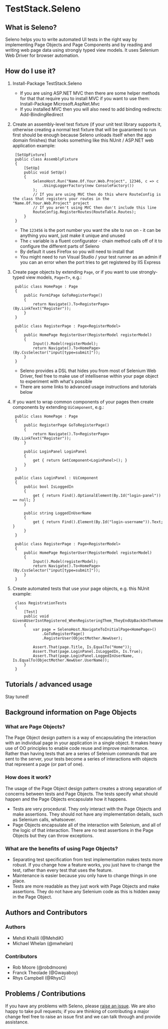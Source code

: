 # TestStack.Seleno

## What is Seleno?
Seleno helps you to write automated UI tests in the right way by implementing Page Objects and Page Components and by reading and writing web page data using strongly typed view models. It uses Selenium Web Driver for browser automation.

## How do I use it?

1. Install-Package TestStack.Seleno
	* If you are using ASP.NET MVC then there are some helper methods for that that require you to install MVC if you want to use them: Install-Package Microsoft.AspNet.Mvc
	* If you installed MVC then you will also need to add binding redirects: Add-BindingRedirect

2. Create an assembly-level test fixture (if your unit test library supports it, otherwise creating a normal test fixture that will be guaranteed to run first should be enough because Seleno unloads itself when the app domain finishes) that looks something like this NUnit / ASP.NET web application example:

        [SetUpFixture]
        public class AssemblyFixture
        {
            [SetUp]
            public void SetUp()
            {
                SelenoHost.Run("Name.Of.Your.Web.Project", 12346, c => c
                    .UsingLoggerFactory(new ConsoleFactory())
                );
                // If you are using MVC then do this where RouteConfig is the class that registers your routes in the "Name.Of.Your.Web.Project" project
                // If you aren't using MVC then don't include this line
                RouteConfig.RegisterRoutes(RouteTable.Routes);
            }
        }
	* The `123456` is the port number you want the site to run on - it can be anything you want, just make it unique and unused
	* The `c` variable is a fluent configurator - chain method calls off of it to configure the different parts of Seleno
	* By default it uses Firefox so you will need to install that
	* You might need to run Visual Studio / your test runner as an admin if you can an error when the port tries to get registered by IIS Express

3. Create page objects by extending `Page`, or if you want to use strongly-typed view models, `Page<T>`, e.g.:

        public class HomePage : Page
        {
            public Form1Page GoToRegisterPage()
            {
                return Navigate().To<RegisterPage>(By.LinkText("Register"));
            }
        }
        
        public class RegisterPage : Page<RegisterModel>
        {
            public HomePage RegisterUser(RegisterModel registerModel)
            {
                Input().Model(registerModel);
                return Navigate().To<HomePage>(By.CssSelector("input[type=submit]"));
            }
        }
	* Seleno provides a DSL that hides you from most of Selenium Web Driver, feel free to make use of intellisense within your page object to experiment with what's possible
	* There are some links to advanced usage instructions and tutorials below

4. If you want to wrap common components of your pages then create components by extending `UiComponent`, e.g.:

        public class HomePage : Page
        {
            public RegisterPage GoToRegisterPage()
            {
                return Navigate().To<RegisterPage>(By.LinkText("Register"));
            }
    
            public LoginPanel LoginPanel
            {
                get { return GetComponent<LoginPanel>(); }
            }
        }
        
        public class LoginPanel : UiComponent
        {
            public bool IsLoggedIn
            {
                get { return Find().OptionalElement(By.Id("login-panel")) == null; }
            }
    
            public string LoggedInUserName
            {
                get { return Find().Element(By.Id("login-username")).Text; }
            }
        }
        
        public class RegisterPage : Page<RegisterModel>
        {
            public HomePage RegisterUser(RegisterModel registerModel)
            {
                Input().Model(registerModel);
                return Navigate().To<HomePage>(By.CssSelector("input[type=submit]"));
            }
        }

5. Create automated tests that use your page objects, e.g. this NUnit example:

        class RegistrationTests
        {
            [Test]
            public void GivenAUserIsntRegistered_WhenRegisteringThem_TheyEndUpBackOnTheHomepageAndLoggedIn()
            {
                var page = SelenoHost.NavigateToInitialPage<HomePage>()
                    .GoToRegisterPage()
                    .RegisterUser(ObjectMother.NewUser);
    
                Assert.That(page.Title, Is.EqualTo("Home"));
                Assert.That(page.LoginPanel.IsLoggedIn, Is.True);
                Assert.That(page.LoginPanel.LoggedInUserName, Is.EqualTo(ObjectMother.NewUser.UserName));
            }
        }

## Tutorials / advanced usage
Stay tuned!

## Background information on Page Objects

### What are Page Objects?
The Page Object design pattern is a way of encapsulating the interaction with an individual page in your application in a single object. It makes heavy use of OO principles to enable code reuse and improve maintenance. Rather than having tests that are a series of Selenium commands that are sent to the server, your tests become a series of interactions with objects that represent a page (or part of one).

### How does it work?
The usage of the Page Object design pattern creates a strong separation of concerns between  tests and Page Objects. The tests specify what should happen and the Page Objects encapsulate how it happens. 
* Tests are very procedural. They only interact with the Page Objects and make assertions. They should not have any implementation details, such as Selenium calls, whatsoever. 
* Page Objects encapsulate all of the interaction with Selenium, and all of the logic of that interaction. There are no test assertions in the Page Objects but they can throw exceptions.

### What are the benefits of using Page Objects?
* Separating test specification from test implementation makes tests more robust. If you change how a feature works, you just have to change the test, rather than every test that uses the feature.
* Maintenance is easier because you only have to change things in one place.
* Tests are more readable as they just work with Page Objects and make assertions. They do not have any Selenium code as this is hidden away in the Page Object. 

## Authors and Contributors

### Authors
* Mehdi Khalili (@MehdiK)
* Michael Whelan (@mwhelan)

### Contributors
* Rob Moore (@robdmoore)
* Franck Theolade (@Gwayaboy)
* Rhys Campbell (@RhysC)

## Problems / Contributions
If you have any problems with Seleno, please [raise an issue](https://github.com/TestStack/TestStack.Seleno/issues). We are also happy to take pull requests; if you are thinking of contributing a major change feel free to raise an issue first and we can talk through and provide assistance.
